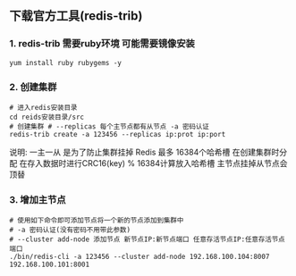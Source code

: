 ## 下载官方工具(redis-trib)
### 1. redis-trib 需要ruby环境 可能需要镜像安装
``` shell
yum install ruby rubygems -y
```
### 2. 创建集群
```shell
# 进入redis安装目录
cd reids安装目录/src
# 创建集群 # --replicas 每个主节点都有从节点 -a 密码认证
redis-trib create -a 123456 --replicas ip:prot ip:port
```
说明:  一主一从 是为了防止集群挂掉  Redis 最多 16384个哈希槽  在创建集群时分配 在存入数据时进行CRC16(key) % 16384计算放入哈希槽 主节点挂掉从节点会顶替
### 3. 增加主节点
```shell
# 使用如下命令即可添加节点将一个新的节点添加到集群中
# -a 密码认证(没有密码不用带此参数)
# --cluster add-node 添加节点 新节点IP:新节点端口 任意存活节点IP:任意存活节点端口
./bin/redis-cli -a 123456 --cluster add-node 192.168.100.104:8007 192.168.100.101:8001

```